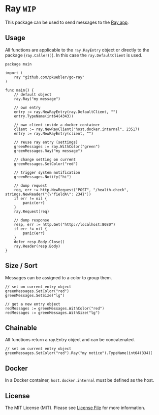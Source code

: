 # Ray `WIP`

This package can be used to send messages to the [Ray app](https://myray.app/).

## Usage

All functions are applicable to the `ray.RayEntry` object or directly to the package (`ray.Caller()`). In this case the `ray.DefaultClient` is used.

```golang
package main

import (
    ray "github.com/pkuebler/go-ray"
)

func main() {
    // default object
    ray.Ray("my message")

    // own entry
	entry := ray.NewRayEntry(ray.DefaultClient, "")
	entry.TypeName(int64(4343))

    // own client inside a docker container
    client := ray.NewRayClient("host.docker.internal", 23517)
	entry := ray.NewRayEntry(client, "")
    
    // reuse ray entry (settings)
    greenMessages := ray.WithColor("green")
    greenMessages.Ray("my message")

    // change setting on current
    greenMessages.SetColor("red")

    // trigger system notification
    greenMessages.Notify("hi")

    // dump request
	req, err := http.NewRequest("POST", "/health-check", strings.NewReader("{\"fieldA\": 234}"))
	if err != nil {
        panic(err)
	}
	ray.Request(req)

    // dump response
    resp, err := http.Get("http://localhost:8080")
    if err != nil {
        panic(err)
    }
    defer resp.Body.Close()
	ray.Reader(resp.Body)
}
```

## Size / Sort

Messages can be assigned to a color to group them.

```golang
// set on current entry object
greenMessages.SetColor("red")
greenMessages.SetSize("lg")

// get a new entry object
redMessages := greenMessages.WithColor("red")
redMessages := greenMessages.WithSize("lg")
```

## Chainable

All functions return a ray.Entry object and can be concatenated.

```golang
// set on current entry object
greenMessages.SetColor("red").Ray("my notice").TypeName(int64(334))
```

## Docker

In a Docker container, `host.docker.internal` must be defined as the host.

## License

The MIT License (MIT). Please see [License File](LICENSE.md) for more information.